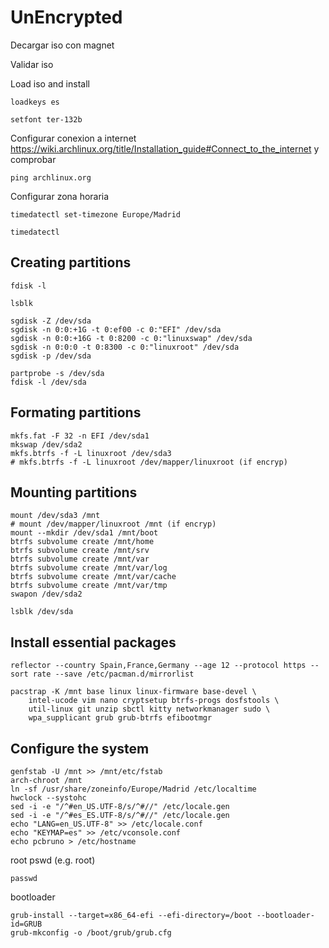# UnEncrypted

Decargar iso con magnet

Validar iso

Load iso and install

```
loadkeys es
```
```
setfont ter-132b
```
Configurar conexion a internet https://wiki.archlinux.org/title/Installation_guide#Connect_to_the_internet y comprobar
```
ping archlinux.org
```
Configurar zona horaria
```
timedatectl set-timezone Europe/Madrid
```
```
timedatectl
```
## Creating partitions
```
fdisk -l
```
```
lsblk
```
```
sgdisk -Z /dev/sda
sgdisk -n 0:0:+1G -t 0:ef00 -c 0:"EFI" /dev/sda
sgdisk -n 0:0:+16G -t 0:8200 -c 0:"linuxswap" /dev/sda
sgdisk -n 0:0:0 -t 0:8300 -c 0:"linuxroot" /dev/sda
sgdisk -p /dev/sda
```
```
partprobe -s /dev/sda
fdisk -l /dev/sda
```
<!-- ## Encrypt root partition
```
cryptsetup luksFormat --type luks2 /dev/sda3
cryptsetup luksOpen /dev/sda3 linuxroot
``` -->
## Formating partitions
```
mkfs.fat -F 32 -n EFI /dev/sda1
mkswap /dev/sda2
mkfs.btrfs -f -L linuxroot /dev/sda3
# mkfs.btrfs -f -L linuxroot /dev/mapper/linuxroot (if encryp)
```
## Mounting partitions
```
mount /dev/sda3 /mnt
# mount /dev/mapper/linuxroot /mnt (if encryp)
mount --mkdir /dev/sda1 /mnt/boot
btrfs subvolume create /mnt/home
btrfs subvolume create /mnt/srv
btrfs subvolume create /mnt/var
btrfs subvolume create /mnt/var/log
btrfs subvolume create /mnt/var/cache
btrfs subvolume create /mnt/var/tmp
swapon /dev/sda2
```
```
lsblk /dev/sda
```
## Install essential packages
```
reflector --country Spain,France,Germany --age 12 --protocol https --sort rate --save /etc/pacman.d/mirrorlist
```
```
pacstrap -K /mnt base linux linux-firmware base-devel \
    intel-ucode vim nano cryptsetup btrfs-progs dosfstools \
    util-linux git unzip sbctl kitty networkmanager sudo \
    wpa_supplicant grub grub-btrfs efibootmgr
```
## Configure the system
```
genfstab -U /mnt >> /mnt/etc/fstab
arch-chroot /mnt
ln -sf /usr/share/zoneinfo/Europe/Madrid /etc/localtime
hwclock --systohc
sed -i -e "/^#en_US.UTF-8/s/^#//" /etc/locale.gen
sed -i -e "/^#es_ES.UTF-8/s/^#//" /etc/locale.gen
echo "LANG=en_US.UTF-8" >> /etc/locale.conf
echo "KEYMAP=es" >> /etc/vconsole.conf
echo pcbruno > /etc/hostname
```
root pswd (e.g. root)
```
passwd
```
bootloader
```
grub-install --target=x86_64-efi --efi-directory=/boot --bootloader-id=GRUB
grub-mkconfig -o /boot/grub/grub.cfg
```
